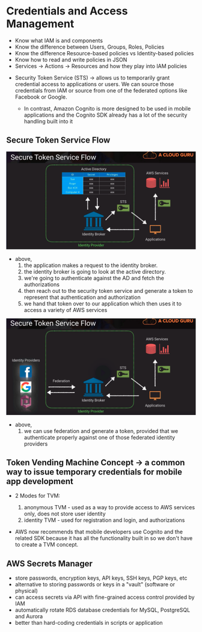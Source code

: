 # Credentials and Access Management
- Know what IAM is and components
- Know the difference between Users, Groups, Roles, Policies
- Know the difference Resource-based policies vs Identity-based policies
- Know how to read and write policies in JSON
- Services -> Actions -> Resources and how they play into IAM policies


* Security Token Service (STS) -> allows us to temporarily grant credential access to applications or users. We can source those credentials from IAM or source from one of the federated options like Facebook or Google.

    - In contrast, Amazon Cognito is more designed to be used in mobile applications and the Cognito SDK already has a lot of the security handling built into it

## Secure Token Service Flow
![alt text](sts_1.png)
- above, 
  1. the application makes a request to the identity broker. 
  2. the identity broker is going to look at the active directory.
  3. we're going to authenticate against the AD and fetch the authorizations
  4. then reach out to the security token service and generate a token to represent that authentication and authorization
  5. we hand that token over to our application which then uses it to access a variety of AWS services


![alt text](sts_2.png)
- above,
  1. we can use federation and generate a token, provided that we authenticate properly against one of those federated identity providers

## Token Vending Machine Concept -> a common way to issue temporary credentials for mobile app development
- 2 Modes for TVM:
  1. anonymous TVM - used as a way to provide access to AWS services only, does not store user identity
  2. identity TVM - used for registration and login, and authorizations

- AWS now recommends that mobile developers use Cognito and the related SDK because it has all the functionality built in so we don't have to create a TVM concept.

## AWS Secrets Manager
- store passwords, encryption keys, API keys, SSH keys, PGP keys, etc
- alternative to storing passwords or keys in a "vault" (software or physical)
- can access secrets via API with fine-grained access control provided by IAM
- automatically rotate RDS database credentials for MySQL, PostgreSQL and Aurora
- better than hard-coding credentials in scripts or application


